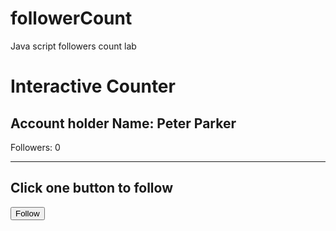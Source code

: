 # followerCount
Java script followers count lab

<!DOCTYPE html>
<html>
    <head>
        <meta charset="UTF-8">
        <meta name="viewport" content="width=device-width, initial-scale=1.0">
        <title>Interactive Counter </title>
    </head>
    <body>
        <h1> Interactive Counter</h1>
        <h2>Account holder Name: Peter Parker</h2>
        <p> Followers:<span id="countDisplay"> 0 </span></p>
        <hr>
        <h2> Click one button to follow</h2>
        <button onclick="increaseCoount()"> Follow </button>
        <script>

        let countDisplay = document.getElementById("countDisplay") ;        

        function increaseCount() {
        let currentCount = parseInt (countDisplay.textContent)
        let updatedFollowers = 1 + currentCount ;
        countDisplay.textContent = updatedFollowers ;
        }
    
        </script>
    </body>
</html>
